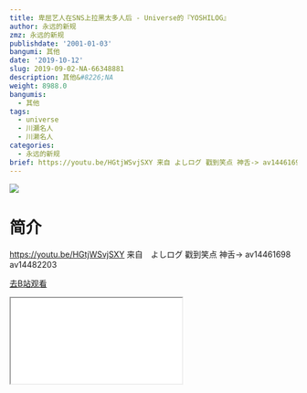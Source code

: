 ```yaml
---
title: 卑屈艺人在SNS上拉黑太多人后 - Universe的『YOSHILOG』
author: 永远的新规
zmz: 永远的新规
publishdate: '2001-01-03'
bangumi: 其他
date: '2019-10-12'
slug: 2019-09-02-NA-66348881
description: 其他&#8226;NA
weight: 8988.0
bangumis:
  - 其他
tags:
  - universe
  - 川瀬名人
  - 川濑名人
categories:
  - 永远的新规
brief: https://youtu.be/HGtjWSvjSXY 来自 よしログ 戳到笑点 神舌-> av14461698 av14482203
---
```

![](https://raw.githubusercontent.com/tcgriffith/owaraisite/master/static/tmpimg/4698ccc59833bf5b41443bd3fbf5df2a8a54a823.jpg.480.jpg)
# 简介  
https://youtu.be/HGtjWSvjSXY
来自　よしログ
戳到笑点
神舌-> av14461698 av14482203  

[去B站观看](https://www.bilibili.com/video/av66348881/)
<div class ="resp-container"><iframe class="testiframe" src="//player.bilibili.com/player.html?aid=66348881"", scrolling="no", allowfullscreen="true" > </iframe></div> 
